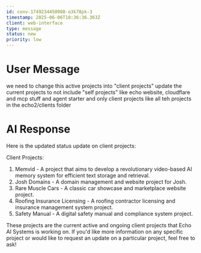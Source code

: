 ```yaml
---
id: conv-1749234450988-o3k78pk-3
timestamp: 2025-06-06T18:36:36.363Z
client: web-interface
type: message
status: new
priority: low
---
```


# User Message

we need to change this active projects into "client projects" update the current projects to not include "self projects" like echo website, cloudflare and mcp stuff and agent starter and only client projects like all teh projects in the echo2/clients folder

# AI Response

Here is the updated status update on client projects:

Client Projects:

1. Memvid - A project that aims to develop a revolutionary video-based AI memory system for efficient text storage and retrieval.
2. Josh Domains - A domain management and website project for Josh.
3. Rare Muscle Cars - A classic car showcase and marketplace website project.
4. Roofing Insurance Licensing - A roofing contractor licensing and insurance management system project.
5. Safety Manual - A digital safety manual and compliance system project.

These projects are the current active and ongoing client projects that Echo AI Systems is working on. If you'd like more information on any specific project or would like to request an update on a particular project, feel free to ask!


